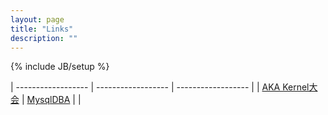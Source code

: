```yaml
---
layout: page
title: "Links"
description: ""
---
```

{% include JB/setup %}

| ------------------ | ------------------ | ------------------ |
| [AKA Kernel大会](http://www.ckernel.org/) | [MysqlDBA](http://mysqldba.cn) | |

